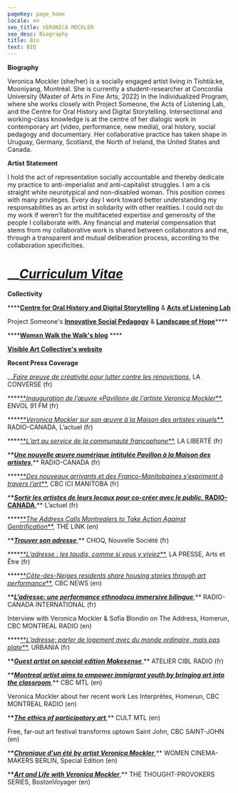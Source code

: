 ```yaml
---
pageKey: page_home
locale: en
seo_title: VERONICA MOCKLER
seo_desc: Biography
title: Bio
text: BIO
---
```

**Biography**

Veronica Mockler (she/her) is a socially engaged artist living in Tiohtià:ke, Mooniyang, Montréal. She is currently a student-researcher at Concordia University (Master of Arts in Fine Arts, 2022) in the Individualized Program, where she works closely with Project Someone, the Acts of Listening Lab, and the Centre for Oral History and Digital Storytelling. Intersectional and working-class knowledge is at the centre of her dialogic work in contemporary art (video, performance, new media), oral history, social pedagogy and documentary. Her collaborative practice has taken shape in Uruguay, Germany, Scotland, the North of Ireland, the United States and Canada.

**Artist Statement**

I hold the act of representation socially accountable and thereby dedicate my practice to anti-imperialist and anti-capitalist struggles. I am a cis straight white neurotypical and non-disabled woman. This position comes with many privileges. Every day I work toward better understanding my responsabilities as an artist in solidarity with other realities. I could not do my work if weren't for the multifaceted expertise and generosity of the people I collaborate with. Any financial and material compensation that stems from my collaborative work is shared between collaborators and me, through a transparent and mutual deliberation process, according to the collaboration specificities. 



# __[**_Curriculum Vitae_**](https://drive.google.com/file/d/1_BVz9B7jYhhOtxEgWyOKmY8bvVWjG2Ae/view?usp=sharing)



**Collectivity**

****[**Centre for Oral History and Digital Storytelling**](https://storytelling.concordia.ca/veronica-mockler/) & [**Acts of Listening Lab**](https://www.concordia.ca/finearts/research/labs/acts-of-listening/about.html)

Project Someone's [**Innovative Social Pedagogy**](https://projectsomeone.ca/isp/) & [**Landscape of Hope**](https://projectsomeone.ca/landscapeofhope)****

****[**Womxn Walk the Walk's blog**](https://womenwalkmontreal.tumblr.com/) ****

****[**Visible Art Collective's website**](http://visibleart.ca/)****



**Recent Press Coverage**

__[_Faire preuve de créativité pour lutter contre les rénovictions_](https://laconverse.com/faire-preuve-de-creativite-pour-lutter-contre-les-renovictions/), LA CONVERSE (fr)

\***\*[**_Inauguration de l'œuvre «Pavillon» de l'artiste Veronica Mockler_\*\*](https://soundcloud.com/envol-91/inauguration-de-luvre-pavillon-de-lartiste-veronicapierre), ENVOL 91 FM (fr)

\***\*[**_Veronica Mockler sur son œuvre à la Maison des artistes visuels_\*\*](https://ici.radio-canada.ca/premiere/emissions/l-actuel/episodes/449721/rattrapage-du-mercredi-4-decembre-2019/8), RADIO-CANADA, L’actuel (fr)

\***\*[**_L’art au service de la communauté francophone_\*\*](https://www.la-liberte.ca/2019/08/31/lart-au-service-de-la-communaute-francophone/), LA LIBERTÉ (fr)

\***\*[**_Une nouvelle œuvre numérique intitulée Pavillon à la Maison des artistes_**](https://ici.radio-canada.ca/premiere/emissions/le-6-a-9/episodes/442048/audio-fil-du-jeudi-29-aout-2019)**,\*\* RADIO-CANADA (fr)

\***\*[**_Des nouveaux arrivants et des Franco-Manitobaines s’expriment à travers l’art_\*\*](https://ici.radio-canada.ca/nouvelle/1279345/art-visuel-communaute-francophone-nouveaux-arrivants-franco-manitobain), CBC ICI MANITOBA (fr)

\***\*[**_Sortir les artistes de leurs locaux pour co-créer avec le public,_ RADIO-CANADA**](https://ici.radio-canada.ca/premiere/emissions/l-actuel/episodes/442008/audio-fil-du-mercredi-28-aout-2019/3)**,\*\* L’actuel (fr)

\***\*[**_The Address Calls Montrealers to Take Action Against Gentrification_\*\*](https://thelinknewspaper.ca/article/the-address-calls-montrealers-to-take-action-against-gentrification), THE LINK (en)

\***\*[**_Trouver son adresse_**](https://www.choq.ca/nouvelles/trouver-son-adresse)**,\*\* CHOQ, Nouvelle Société (fr)

\***\*[**_L’adresse : les taudis, comme si vous y viviez_\*\*](http://mi.lapresse.ca/screens/1ac03c7e-7d0d-43aa-9328-32ba29c8b0c47C_0.html), LA PRESSE, Arts et Être (fr)

\***\*[**_Côte-des-Neiges residents share housing stories through art performance_\*\*](https://www.cbc.ca/news/canada/montreal/cdn-housing-experience-performance-1.5148645), CBC NEWS (en)

\***\*[**_L’adresse: une performance ethnodocu immersive bilingue_**](https://www.rcinet.ca/fr/2019/05/24/ladresse-une-performance-ethno-documentaire-immersive-bilingue-au-coeur-de-larrondissement-cote-des-neiges/)**,\*\* RADIO-CANADA INTERNATIONAL (fr)

Interview with Veronica Mockler & Sofia Blondin on The Address, Homerun, CBC MONTREAL RADIO (en)

\***\*[**_L’adresse: parler de logement avec du monde ordinaire, mais pas plate_\*\*](https://urbania.ca/article/ladresse-parler-de-logement-avec-du-monde-ordinaire-mais-pas-plate), URBANIA (fr)

\***\*[**_Guest artist on special edition Makesense_**](https://www.radioatelier.ca/tag/veronica-mockler/)**,\*\* ATELIER CIBL RADIO (fr)

\***\*[**_Montreal artist aims to empower immigrant youth by bringing art into the classroom_**](https://www.cbc.ca/news/canada/montreal/montreal-artist-immigrant-kids-1.5097305)**,\*\* CBC MTL (en)

Veronica Mockler about her recent work Les Interprètes, Homerun, CBC MONTREAL RADIO (en)

\***\*[**_The ethics of participatory art_**](https://cultmtl.com/2019/04/veronica-mockler-les-interpretes/)**,\*\* CULT MTL (en)

Free, far-out art festival transforms uptown Saint John, CBC SAINT-JOHN (en)

\***\*[**_Chronique d'un été by artist Veronica Mockler_**](https://issuu.com/womencinereview/docs/special.edition/98)**,\*\* WOMEN CINEMA-MAKERS BERLIN, Special Edition (en)

\***\*[**_Art and Life with Veronica Mockler_**](http://bostonvoyager.com/interview/art-life-veronica-mockler/)**,\*\* THE THOUGHT-PROVOKERS SERIES, BostonVoyager (en)
